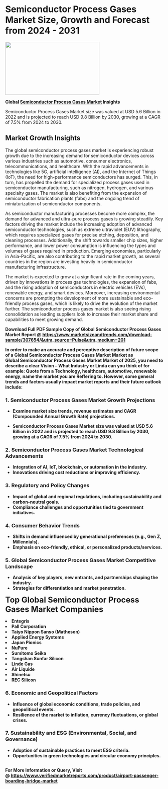 <H1>Semiconductor Process Gases Market Size, Growth and Forecast from 2024 - 2031</H1><img class="aligncenter size-medium wp-image-584254" src="https://thirdeyenews.in/wp-content/uploads/2024/09/Global-Market-Research-300x168.jpeg" alt="" width="300" height="168" /><p><strong>Global&nbsp;<a href="https://www.marketsizeandtrends.com/download-sample/307654/&amp;utm_source=Pulse&amp;utm_medium=201">Semiconductor Process Gases Market</a> Insights</strong></p><p>Semiconductor Process Gases Market size was valued at USD 5.6 Billion in 2022 and is projected to reach USD 9.8 Billion by 2030, growing at a CAGR of 7.5% from 2024 to 2030.</p><p><h2>Market Growth Insights</h2> <p>The global semiconductor process gases market is experiencing robust growth due to the increasing demand for semiconductor devices across various industries such as automotive, consumer electronics, telecommunications, and healthcare. With the rapid advancements in technologies like 5G, artificial intelligence (AI), and the Internet of Things (IoT), the need for high-performance semiconductors has surged. This, in turn, has propelled the demand for specialized process gases used in semiconductor manufacturing, such as nitrogen, hydrogen, and various specialty gases. The market is also benefiting from the expansion of semiconductor fabrication plants (fabs) and the ongoing trend of miniaturization of semiconductor components.</p> <p><strong></strong></p> <p>As semiconductor manufacturing processes become more complex, the demand for advanced and ultra-pure process gases is growing steadily. Key factors driving the market include the increasing adoption of advanced semiconductor technologies, such as extreme ultraviolet (EUV) lithography, which requires specialized gases for precise etching, deposition, and cleaning processes. Additionally, the shift towards smaller chip sizes, higher performance, and lower power consumption is influencing the types and volumes of gases required in production. Emerging economies, particularly in Asia-Pacific, are also contributing to the rapid market growth, as several countries in the region are investing heavily in semiconductor manufacturing infrastructure.</p> <p>The market is expected to grow at a significant rate in the coming years, driven by innovations in process gas technologies, the expansion of fabs, and the rising adoption of semiconductors in electric vehicles (EVs), renewable energy, and smart devices. Moreover, increasing environmental concerns are prompting the development of more sustainable and eco-friendly process gases, which is likely to drive the evolution of the market further. The semiconductor process gases market is also seeing rising consolidation as leading suppliers look to increase their market share and capabilities to meet growing demand.</p> <p><strong></p><p><span class=""><strong>Download Full PDF Sample Copy of Global Semiconductor Process Gases Market Report</strong> @ <a href="https://www.marketsizeandtrends.com/download-sample/307654/&amp;utm_source=Pulse&amp;utm_medium=201" target="_blank">https://www.marketsizeandtrends.com/download-sample/307654/&amp;utm_source=Pulse&amp;utm_medium=201</a></span></p><p>In order to make an accurate and perceptive description of future scope of a Global&nbsp;Semiconductor Process Gases Market Market as Global&nbsp;Semiconductor Process Gases Market Market of 2025, you need to describe a clear Vision &ndash; What Industry or Linda can you think of for example: Quote from a Technology, healthcare, automotive, renewable energy, name the market you are Reffering to. However, some general trends and factors usually impact market reports and their future outlook include:</p><h3>1.&nbsp;<strong>Semiconductor Process Gases Market Growth Projections</strong></h3><ul><li>Examine market size trends, revenue estimates and CAGR (Compounded Annual Growth Rate) projections.</li><li><p>Semiconductor Process Gases Market size was valued at USD 5.6 Billion in 2022 and is projected to reach USD 9.8 Billion by 2030, growing at a CAGR of 7.5% from 2024 to 2030.</p></li></ul><h3>2.&nbsp;<strong>Semiconductor Process Gases Market Technological Advancements</strong></h3><ul><li>Integration of AI, IoT, blockchain, or automation in the industry.</li><li>Innovations driving cost reductions or improving efficiency.</li></ul><h3>3.&nbsp;<strong>Regulatory and Policy Changes</strong></h3><ul><li>Impact of global and regional regulations, including sustainability and carbon-neutral goals.</li><li>Compliance challenges and opportunities tied to government initiatives.</li></ul><h3>4.&nbsp;<strong>Consumer Behavior Trends</strong></h3><ul><li>Shifts in demand influenced by generational preferences (e.g., Gen Z, Millennials).</li><li>Emphasis on eco-friendly, ethical, or personalized products/services.</li></ul><h3>5.&nbsp;<strong>Global Semiconductor Process Gases Market Competitive Landscape</strong></h3><ul><li>Analysis of key players, new entrants, and partnerships shaping the industry.</li><li>Strategies for differentiation and market penetration.</li></ul><p data-pm-slice="1 1 []"><span style="color: inherit; font-family: inherit; font-size: 25px;">Top Global Semiconductor Process Gases Market Companies</span></p><div class="" data-test-id=""><p><li>Entegris</li><li> Pall Corporation</li><li> Taiyo Nippon Sanso (Matheson)</li><li> Applied Energy Systems</li><li> Japan Pionics</li><li> NuPure</li><li> Sumitomo Seika</li><li> Tangshan Sunfar Silicon</li><li> Linde Gas</li><li> Air Liquide</li><li> Shinetsu</li><li> REC Silicon</li></p></div><h3>6.&nbsp;<strong>Economic and Geopolitical Factors</strong></h3><ul><li>Influence of global economic conditions, trade policies, and geopolitical events.</li><li>Resilience of the market to inflation, currency fluctuations, or global crises.</li></ul><h3>7.&nbsp;<strong>Sustainability and ESG (Environmental, Social, and Governance)</strong></h3><ul><li>Adoption of sustainable practices to meet ESG criteria.</li><li>Opportunities in green technologies and circular economy principles.</li></ul><h2><strong style="font-size: 14px;">For More Information or Query, Visit @&nbsp;</strong><a style="background-color: #ffffff; font-size: 14px;" href="https://www.marketsizeandtrends.com/report/semiconductor-process-gases-market/" target="_blank">https://www.verifiedmarketreports.com/product/airport-passenger-boarding-bridge-market</a></h2>
